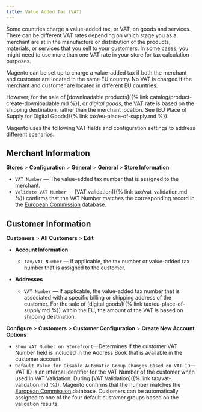 ```yaml
---
title: Value Added Tax (VAT)
---
```


Some countries charge a value-added tax, or VAT, on goods and services. There can be different VAT rates depending on which stage you as a merchant are at in the manufacture or distribution of the products, materials, or services that you sell to your customers. In some cases, you might need to use more than one VAT rate in your store for tax calculation purposes.

Magento can be set up to charge a value-added tax if both the merchant and customer are located in the same EU country. No VAT is charged if the merchant and customer are located in different EU countries.

However, for the sale of [downloadable products]({% link catalog/product-create-downloadable.md %}), or _digital goods_, the VAT rate is based on the shipping destination, rather than the merchant location. See [EU Place of Supply for Digital Goods]({% link tax/eu-place-of-supply.md %}).

Magento uses the following VAT fields and configuration settings to address different scenarios:

## Merchant Information

**Stores** > **Configuration** > **General** > **General** > **Store Information**

- `VAT Number` — The value-added tax number that is assigned to the merchant.
- `Validate VAT Number` — [VAT validation]({% link tax/vat-validation.md %}) confirms that the VAT Number matches the corresponding record in the [European Commission](http://ec.europa.eu/taxation_customs/vies/") database.

## Customer Information

**Customers** > **All Customers** > **Edit**

- **Account Information**

  - `Tax/VAT Number` — If applicable, the tax number or value-added tax number that is assigned to the customer.

- **Addresses**

  - `VAT Number` — If applicable, the value-added tax number that is associated with a specific billing or shipping address of the customer. For the sale of [digital goods]({% link tax/eu-place-of-supply.md %}) within the EU, the amount of the VAT is based on shipping destination.

**Configure** > **Customers** > **Customer Configuration** > **Create New Account Options**

- `Show VAT Number on Storefront`—Determines if the customer VAT Number field is included in the Address Book that is available in the customer account.
- `Default Value for Disable Automatic Group Changes Based on VAT ID`—VAT ID is an internal identifier for the VAT Number of the customer when used in VAT Validation. During [VAT Validation]({% link tax/vat-validation.md %}), Magento confirms that the number matches the [European Commission](http://ec.europa.eu/taxation_customs/vies/) database. Customers can be automatically assigned to one of the four default customer groups based on the validation results.
